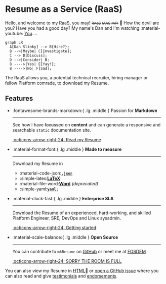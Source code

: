 # Resume as a Service (RaaS)

Hello, and welcome to my RaaS, you may! <small>~~RAaS~~ ~~rAAS~~ ~~rAPI~~</small> :eyes: How the devil are you? Have you had a good day? My name's Dan and I'm watching :material-youtube: [You](https://www.youtube.com/@AutoShenanigans)....

```mermaid
graph LR
  A[Dan Slinky] --> B{Hire?};
  B -->|Maybe| C[Investigate];
  C --> D[Discuss];
  D -->|Consider| B;
  B ---->|Yes| E[Yay!];
  B ---->|No| F[Sad];
```

The RaaS allows you, a potential technical recruiter, hiring manager or fellow Platform comrade, to download my Resume.

## Features

<div class="grid cards" markdown>

-   :fontawesome-brands-markdown:{ .lg .middle } Passion for __Markdown__

    ---

    See how I have ~~focussed~~ on __content__ and can generate a responsive and searchable `static` documentation site.

    [:octicons-arrow-right-24: Read my Resume](/resumes/markdown) 

-   :material-format-font:{ .lg .middle } __Made to measure__

    ---

    Download my Resume in 
    
    - :material-code-json:__[`.json`](json.md)__
    - :simple-latex:__[LaTeX](/resumes/latex)__
    - :material-file-word:__[Word](resume.docx)__ _(deprecated)_
    - :simple-yaml:__[`yaml:`](yaml.md)__

-   :material-clock-fast:{ .lg .middle } __Enterprise SLA__

    ---

    Download the Resume of an experienced, hard-working, and skilled Platform Engineer, SRE, DevOps and Linux sysadmin.

    [:octicons-arrow-right-24: Getting started](/resumes/markdown)

-   :material-scale-balance:{ .lg .middle } __Open Source__

    ---

    You can contribute to `mkResume` on [GitHub](https://github.com/danslinky) or
    meet me at [FOSDEM](https://fosdem.org/)

    [:octicons-arrow-right-24: SORRY THE ROOM IS FULL](#)

</div>

You can also view my Resume in [HTML](https://rtfm.danslinky.co.uk/resumes/markdown):eyes: or [open a GitHub issue](https://github.com/danslinky/danslinky.co.uk/issues/new/choose) where you can also read and give [testimonials](/resumes/markdown#endorsements) and [endorsements](/resumes/markdown#endorsements).
